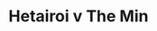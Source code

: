 ---
year: "1999"
serialNumber: "0237" 
game: "Hetairoi"
title: "Hetairoi v The Min"
gameLocation: "Cranleigh School"
gameDate: ""
result: ""
resultType: ""
type: "game"
---